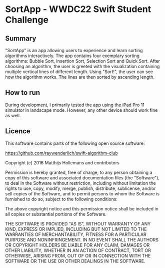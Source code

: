 # SortApp - WWDC22 Swift Student Challenge

## Summary

"SortApp" is an app allowing users to experience and learn sorting algorithms interactively. The app contains four exemplary sorting algorithms: Bubble Sort, Insertion Sort, Selection Sort and Quick Sort. After choosing an algorithm, the user is greeted with the visualization containing multiple vertical lines of different length. Using "Sort!", the user can see how the algorithm works. The lines are then sorted by ascending length.

## How to run

During development, I primarily tested the app using the iPad Pro 11 simulator in landscape mode. However, any other device should work fine as well.

## Licence

This software contains parts of the following open source software:

https://github.com/raywenderlich/swift-algorithm-club

Copyright (c) 2016 Matthijs Hollemans and contributors

Permission is hereby granted, free of charge, to any person obtaining a copy
of this software and associated documentation files (the "Software"), to deal
in the Software without restriction, including without limitation the rights
to use, copy, modify, merge, publish, distribute, sublicense, and/or sell
copies of the Software, and to permit persons to whom the Software is
furnished to do so, subject to the following conditions:

The above copyright notice and this permission notice shall be included in
all copies or substantial portions of the Software.

THE SOFTWARE IS PROVIDED "AS IS", WITHOUT WARRANTY OF ANY KIND, EXPRESS OR
IMPLIED, INCLUDING BUT NOT LIMITED TO THE WARRANTIES OF MERCHANTABILITY,
FITNESS FOR A PARTICULAR PURPOSE AND NONINFRINGEMENT. IN NO EVENT SHALL THE
AUTHORS OR COPYRIGHT HOLDERS BE LIABLE FOR ANY CLAIM, DAMAGES OR OTHER
LIABILITY, WHETHER IN AN ACTION OF CONTRACT, TORT OR OTHERWISE, ARISING FROM,
OUT OF OR IN CONNECTION WITH THE SOFTWARE OR THE USE OR OTHER DEALINGS IN
THE SOFTWARE.
